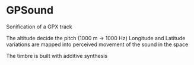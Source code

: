 # GPSound

Sonification of a GPX track

The altitude decide the pitch (1000 m -> 1000 Hz) 
Longitude and Latitude variations are mapped into perceived movement of the sound in the space

The timbre is built with additive synthesis

